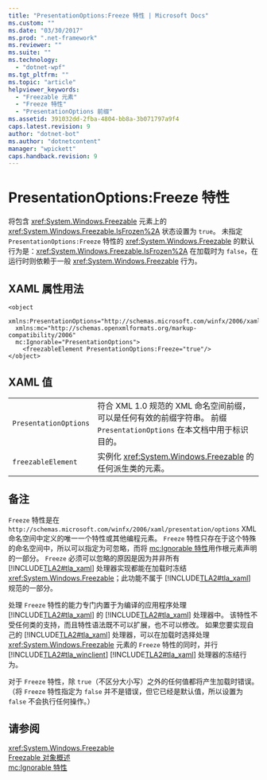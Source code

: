 ```yaml
---
title: "PresentationOptions:Freeze 特性 | Microsoft Docs"
ms.custom: ""
ms.date: "03/30/2017"
ms.prod: ".net-framework"
ms.reviewer: ""
ms.suite: ""
ms.technology: 
  - "dotnet-wpf"
ms.tgt_pltfrm: ""
ms.topic: "article"
helpviewer_keywords: 
  - "Freezable 元素"
  - "Freeze 特性"
  - "PresentationOptions 前缀"
ms.assetid: 391032dd-2fba-4804-bb8a-3b071797a9f4
caps.latest.revision: 9
author: "dotnet-bot"
ms.author: "dotnetcontent"
manager: "wpickett"
caps.handback.revision: 9
---
```

# PresentationOptions:Freeze 特性
将包含 <xref:System.Windows.Freezable> 元素上的 <xref:System.Windows.Freezable.IsFrozen%2A> 状态设置为 `true`。  未指定 `PresentationOptions:Freeze` 特性的 <xref:System.Windows.Freezable> 的默认行为是：<xref:System.Windows.Freezable.IsFrozen%2A> 在加载时为 `false`，在运行时则依赖于一般 <xref:System.Windows.Freezable> 行为。  
  
## XAML 属性用法  
  
```  
<object  
  xmlns:PresentationOptions="http://schemas.microsoft.com/winfx/2006/xaml/presentation/options"  
  xmlns:mc="http://schemas.openxmlformats.org/markup-compatibility/2006"  
  mc:Ignorable="PresentationOptions">  
    <freezableElement PresentationOptions:Freeze="true"/>  
</object>  
```  
  
## XAML 值  
  
|||  
|-|-|  
|`PresentationOptions`|符合 XML 1.0 规范的 XML 命名空间前缀，可以是任何有效的前缀字符串。  前缀 `PresentationOptions` 在本文档中用于标识目的。|  
|`freezableElement`|实例化 <xref:System.Windows.Freezable> 的任何派生类的元素。|  
  
## 备注  
 `Freeze` 特性是在 `http://schemas.microsoft.com/winfx/2006/xaml/presentation/options` XML 命名空间中定义的唯一一个特性或其他编程元素。  `Freeze` 特性只存在于这个特殊的命名空间中，所以可以指定为可忽略，而将 [mc:Ignorable 特性](../../../../docs/framework/wpf/advanced/mc-ignorable-attribute.md)用作根元素声明的一部分。  `Freeze` 必须可以忽略的原因是因为并非所有 [!INCLUDE[TLA2#tla_xaml](../../../../includes/tla2sharptla-xaml-md.md)] 处理器实现都能在加载时冻结 <xref:System.Windows.Freezable>；此功能不属于 [!INCLUDE[TLA2#tla_xaml](../../../../includes/tla2sharptla-xaml-md.md)] 规范的一部分。  
  
 处理 `Freeze` 特性的能力专门内置于为编译的应用程序处理 [!INCLUDE[TLA2#tla_xaml](../../../../includes/tla2sharptla-xaml-md.md)] 的 [!INCLUDE[TLA2#tla_xaml](../../../../includes/tla2sharptla-xaml-md.md)] 处理器中。  该特性不受任何类的支持，而且特性语法既不可以扩展，也不可以修改。  如果您要实现自己的 [!INCLUDE[TLA2#tla_xaml](../../../../includes/tla2sharptla-xaml-md.md)] 处理器，可以在加载时选择处理 <xref:System.Windows.Freezable> 元素的 `Freeze` 特性的同时，并行 [!INCLUDE[TLA2#tla_winclient](../../../../includes/tla2sharptla-winclient-md.md)] [!INCLUDE[TLA2#tla_xaml](../../../../includes/tla2sharptla-xaml-md.md)] 处理器的冻结行为。  
  
 对于 `Freeze` 特性，除 `true`（不区分大小写）之外的任何值都将产生加载时错误。  （将 `Freeze` 特性指定为 `false` 并不是错误，但它已经是默认值，所以设置为 `false` 不会执行任何操作。）  
  
## 请参阅  
 <xref:System.Windows.Freezable>   
 [Freezable 对象概述](../../../../docs/framework/wpf/advanced/freezable-objects-overview.md)   
 [mc:Ignorable 特性](../../../../docs/framework/wpf/advanced/mc-ignorable-attribute.md)